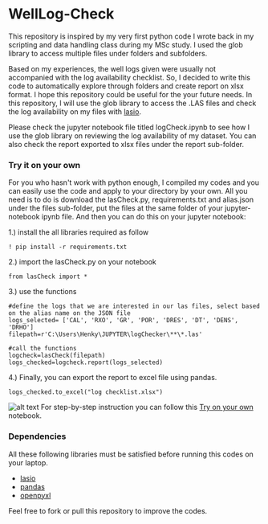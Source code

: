 # WellLog-Check
This repository is inspired by my very first python code I wrote back in my scripting and data handling class during my MSc study. I used the glob library to access multiple files under folders and subfolders.

Based on my experiences, the well logs given  were usually not accompanied with the log availability checklist. So, I decided to write this code to automatically explore through folders and create report on xlsx format. I hope this repository could be useful for the your future needs. In this repository, I will use the glob library to access the .LAS files and check the log availability on my files with [lasio](https://lasio.readthedocs.io/en/latest/installation.html). 

Please check the jupyter notebook file titled logCheck.ipynb to see how I use the glob library on reviewing the log availability of my dataset. You can also check the report exported to xlsx files under the report sub-folder.

### Try it on your own
For you who hasn't work with python enough, I compiled my codes and you can easily use the code and apply to your directory by your own.
All you need is to do is download the lasCheck.py, requirements.txt and alias.json under the files sub-folder, put the files at the same folder of your jupyter-notebook ipynb file.
And then you can do this on your jupyter notebook:

1.) install the all libraries required as follow
```
! pip install -r requirements.txt
```
2.) import the lasCheck.py on your notebook
```
from lasCheck import *
```
3.) use the functions
```
#define the logs that we are interested in our las files, select based on the alias name on the JSON file
logs_selected= ['CAL', 'RXO', 'GR', 'POR', 'DRES', 'DT', 'DENS', 'DRHO'] 
filepath=r'C:\Users\Henky\JUPYTER\logChecker\**\*.las'

#call the functions
logcheck=lasCheck(filepath)
logs_checked=logcheck.report(logs_selected)
```
4.) Finally, you can export the report to excel file using pandas.
```
logs_checked.to_excel("log checklist.xlsx")
```
![alt text](https://github.com/panjoel4/WellLog-Check/blob/main/Files/report%20in%20xlsx.PNG?raw=true)
For step-by-step instruction you can follow this [Try on your own](https://github.com/panjoel4/WellLog-Check/blob/main/Jupyter-Notebook/Try%20it%20on%20your%20own.ipynb) notebook.

### Dependencies
All these following libraries must be satisfied before running this codes on your laptop.
- [lasio](https://lasio.readthedocs.io/en/latest/installation.html) <br/>
- [pandas](https://pandas.pydata.org/) <br/>
- [openpyxl](https://openpyxl.readthedocs.io/en/stable/) <br/>

Feel free to fork or pull this repository to improve the codes. 
